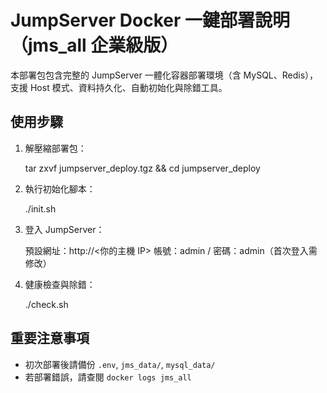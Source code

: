 # JumpServer Docker 一鍵部署說明（jms_all 企業級版）

本部署包包含完整的 JumpServer 一體化容器部署環境（含 MySQL、Redis），支援 Host 模式、資料持久化、自動初始化與除錯工具。

## 使用步驟

1. 解壓縮部署包：

    tar zxvf jumpserver_deploy.tgz && cd jumpserver_deploy

2. 執行初始化腳本：

    ./init.sh

3. 登入 JumpServer：

    預設網址：http://<你的主機 IP>
    帳號：admin / 密碼：admin（首次登入需修改）

4. 健康檢查與除錯：

    ./check.sh

## 重要注意事項

- 初次部署後請備份 `.env`, `jms_data/`, `mysql_data/`
- 若部署錯誤，請查閱 `docker logs jms_all`
